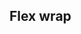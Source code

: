 
## Flex wrap

<!-- <values.flexWrap> -->
<!-- </values.flexWrap> -->

<!-- <variants.flexWrap> -->
<!-- </variants.flexWrap> -->

